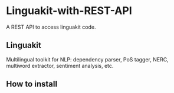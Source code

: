 # Linguakit-with-REST-API
A REST API to access linguakit code.

## Linguakit
Multilingual toolkit for NLP: dependency parser, PoS tagger, NERC, multiword extractor, sentiment analysis, etc. 

## How to install
